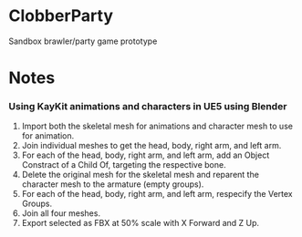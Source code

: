 # ClobberParty
Sandbox brawler/party game prototype

# Notes
### Using KayKit animations and characters in UE5 using Blender
1. Import both the skeletal mesh for animations and character mesh to use for animation.
2. Join individual meshes to get the head, body, right arm, and left arm.
3. For each of the head, body, right arm, and left arm, add an Object Constract of a Child Of, targeting the respective bone.
4. Delete the original mesh for the skeletal mesh and reparent the character mesh to the armature (empty groups).
5. For each of the head, body, right arm, and left arm, respecify the Vertex Groups.
6. Join all four meshes.
7. Export selected as FBX at 50% scale with X Forward and Z Up.
